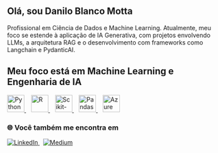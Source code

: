 ## Olá, sou Danilo Blanco Motta
Profissional em Ciência de Dados e Machine Learning. Atualmente, meu foco se estende à aplicação de IA Generativa, com projetos envolvendo LLMs, a arquitetura RAG e o desenvolvimento com frameworks como Langchain e PydanticAI.

## Meu foco está em Machine Learning e Engenharia de IA
<p align="left">
  <a href="https://www.python.org" target="_blank" rel="noreferrer">
    <img src="https://cdn.jsdelivr.net/gh/devicons/devicon@latest/icons/python/python-original.svg" alt="Python" width="40" height="40"/>
  </a>
  &nbsp;&nbsp;
  <a href="https://www.r-project.org/" target="_blank" rel="noreferrer">
    <img src="https://cdn.jsdelivr.net/gh/devicons/devicon@latest/icons/r/r-original.svg" alt="R" width="40" height="40"/>
  </a>
  &nbsp;&nbsp;
  <a href="https://scikit-learn.org/" target="_blank" rel="noreferrer">
    <img src="https://cdn.jsdelivr.net/gh/devicons/devicon@latest/icons/scikitlearn/scikitlearn-original.svg" alt="Scikit-learn" width="40" height="40"/>
  </a>
  &nbsp;&nbsp;
  <a href="https://pandas.pydata.org/" target="_blank" rel="noreferrer">
    <img src="https://cdn.jsdelivr.net/gh/devicons/devicon@latest/icons/pandas/pandas-original.svg" alt="Pandas" width="40" height="40"/>
  </a>
  &nbsp;&nbsp;
  <a href="https://azure.microsoft.com/en-us/products/azure-sql-database" target="_blank" rel="noreferrer">
    <img src="https://cdn.jsdelivr.net/gh/devicons/devicon@latest/icons/azuresqldatabase/azuresqldatabase-original.svg" alt="Azure SQL" width="40" height="40"/>
  </a>
</p>

### 🌐 Você também me encontra em

<p align="left">
  <a href="https://www.linkedin.com/in/danilo-blanco-motta/" target="_blank">
    <img src="https://img.shields.io/badge/LinkedIn-0077B5?style=for-the-badge&logo=linkedin&logoColor=white" alt="LinkedIn"/>
  </a>
  &nbsp;
  <a href="https://medium.com/@professor.daniloblanco" target="_blank">
    <img src="https://img.shields.io/badge/Medium-12100E?style=for-the-badge&logo=medium&logoColor=white" alt="Medium"/>
  </a>
</p>
          
          
          
        

